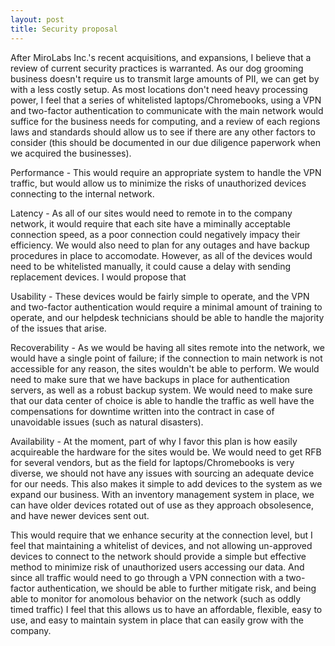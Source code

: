 ```yaml
---
layout: post
title: Security proposal
---
```


After MiroLabs Inc.'s recent acquisitions, and expansions, I believe that a review of current security practices is warranted. As our dog grooming business doesn't require us to transmit large amounts of PII, we can get by with a less costly setup. As most locations don't need heavy processing power, I feel that a series of whitelisted laptops/Chromebooks, using a VPN and two-factor authentication to communicate with the main network would suffice for the business needs for computing, and a review of each regions laws and standards should allow us to see if there are any other factors to consider (this should be documented in our due diligence paperwork when we acquired the businesses).  

Performance - This would require an appropriate system to handle the VPN traffic, but would allow us to minimize the risks of unauthorized devices connecting to the internal network.

Latency - As all of our sites would need to remote in to the company network, it would require that each site have a miminally acceptable connection speed, as a poor connection could negatively impacy their efficiency. We would also need to plan for any outages and have backup procedures in place to accomodate. However, as all of the devices would need to be whitelisted manually, it could cause a delay with sending replacement devices. I would propose that 

Usability - These devices would be fairly simple to operate, and the VPN and two-factor authentication would require a minimal amount of training to operate, and our helpdesk technicians should be able to handle the majority of the issues that arise. 

Recoverability - As we would be having all sites remote into the network, we would have a single point of failure; if the connection to main network is not accessible for any reason, the sites wouldn't be able to perform. We would need to make sure that we have backups in place for authentication servers, as well as a robust backup system. We would need to make sure that our data center of choice is able to handle the traffic as well have the compensations for downtime written into the contract in case of unavoidable issues (such as natural disasters). 

Availability - At the moment, part of why I favor this plan is how easily acquireable the hardware for the sites would be. We would need to get RFB for several vendors, but as the field for laptops/Chromebooks is very diverse, we should not have any issues with sourcing an adequate device for our needs. This also makes it simple to add devices to the system as we expand our business. With an inventory management system in place, we can have older devices rotated out of use as they approach obsolesence, and have newer devices sent out.

This would require that we enhance security at the connection level, but I feel that maintaining a whitelist of devices, and not allowing un-approved devices to connect to the network should provide a simple but effective method to minimize risk of unauthorized users accessing our data. And since all traffic would need to go through a VPN connection with a two-factor authentication, we should be able to further mitigate risk, and being able to monitor for anomolous behavior on the network (such as oddly timed traffic) I feel that this allows us to have an affordable, flexible, easy to use, and easy to maintain system in place that can easily grow with the company.